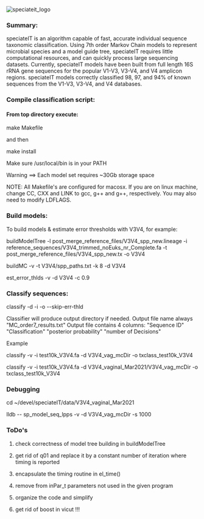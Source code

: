 ![speciateit_logo](https://user-images.githubusercontent.com/17168205/40029457-bf249c04-57b2-11e8-9d2e-85e4ea6f3d0c.png)

### Summary:
speciateIT is an algorithm capable of fast, accurate individual sequence taxonomic classification. Using 7th order Markov Chain models to represent microbial species and a model guide tree, speciateIT requires little computational resources, and can quickly process large sequencing datasets. Currently, speciateIT models have been built from full length 16S rRNA gene sequences for the popular V1-V3, V3-V4, and V4 amplicon regions. speciateIT models correctly classified 98, 97, and 94% of known sequences from the V1-V3, V3-V4, and V4 databases.

### Compile classification script:

#### From top directory execute:
  make Makefile

  and then

  make install

Make sure /usr/local/bin is in your PATH

  Warning ==> Each model set requires ~30Gb storage space

NOTE: All Makefile's are configured for macosx. If you are on linux machine,
change CC, CXX and LINK to gcc, g++ and g++, respectively. You may also need to
modify LDFLAGS.

### Build models:
To build models & estimate error thresholds with V3V4, for example:

  buildModelTree -l post_merge_reference_files/V3V4_spp_new.lineage -i  reference_sequences/V3V4_trimmed_noEuks_nr_Complete.fa -t post_merge_reference_files/V3V4_spp_new.tx -o V3V4

  buildMC -v -t V3V4/spp_paths.txt -k 8 -d V3V4

  est_error_thlds -v -d V3V4 -c 0.9

### Classify sequences:

  classify -d <model-directory> -i <input-fasta-file> -o <output-directory> --skip-err-thld

  Classifier will produce output directory if needed.
  Output file name always "MC_order7_results.txt"
  Output file contains 4 columns: "Sequence ID" "Classification" "posterior probability" "number of Decisions"

  Example

  classify -v -i test10k_V3V4.fa -d V3V4_vag_mcDir -o txclass_test10k_V3V4

  classify -v -i test10k_V3V4.fa -d V3V4_vaginal_Mar2021/V3V4_vag_mcDir -o txclass_test10k_V3V4


### Debugging

cd ~/devel/speciateIT/data/V3V4_vaginal_Mar2021

lldb -- sp_model_seq_lpps -v -d V3V4_vag_mcDir -s 1000


### ToDo's

1) check correctness of model tree building in buildModelTree

2) get rid of q01 and replace it by a constant number of iteration where timing
is reported

3) encapsulate the timing routine in el_time()

4) remove from inPar_t parameters not used in the given program

5) organize the code and simplify

6) get rid of boost in vicut !!!
